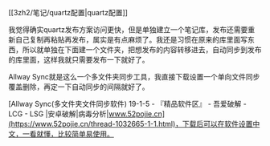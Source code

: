 [[3zh2/笔记/quartz配置|quartz配置]]

我觉得确实quartz发布方案访问更快，但是单独建立一个笔记库，发布还需要重新自己复制再粘贴再发布，属实是有点麻烦了。我还是习惯在原来的库里面写东西，所以就单独在下面建一个文件夹，把想发布的内容转移进去，自动同步到发布的库里面，这样我就只需要发布一下就好了。

Allway Sync就是这么一个多文件夹同步工具，我直接下载设置一个单向文件同步覆盖删除，再定一下自动同步的间隔就好了。


[Allway Sync(多文件夹文件同步软件) 19-1-5 - 『精品软件区』 - 吾爱破解 - LCG - LSG |安卓破解|病毒分析|www.52pojie.cn](https://www.52pojie.cn/thread-1032665-1-1.html)，下载后可以在软件设置中文，一看就懂，比较简单易使用。